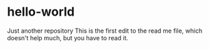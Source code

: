 # hello-world
Just another repository
This is the first edit to the read me file, which doesn't help much, but you have to read it.
